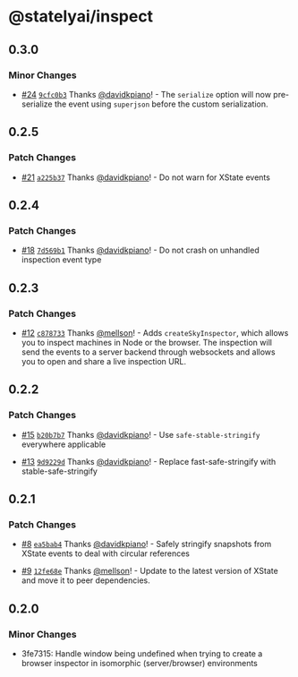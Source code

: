 # @statelyai/inspect

## 0.3.0

### Minor Changes

- [#24](https://github.com/statelyai/inspect/pull/24) [`9cfc0b3`](https://github.com/statelyai/inspect/commit/9cfc0b3d8f6703de46dd030fe271f2516e36d1d1) Thanks [@davidkpiano](https://github.com/davidkpiano)! - The `serialize` option will now pre-serialize the event using `superjson` before the custom serialization.

## 0.2.5

### Patch Changes

- [#21](https://github.com/statelyai/inspect/pull/21) [`a225b37`](https://github.com/statelyai/inspect/commit/a225b37c7e466091528bcf275b57488f144b1f47) Thanks [@davidkpiano](https://github.com/davidkpiano)! - Do not warn for XState events

## 0.2.4

### Patch Changes

- [#18](https://github.com/statelyai/inspect/pull/18) [`7d569b1`](https://github.com/statelyai/inspect/commit/7d569b111207d2f9999f2cfa9e270b0c93dc9b9c) Thanks [@davidkpiano](https://github.com/davidkpiano)! - Do not crash on unhandled inspection event type

## 0.2.3

### Patch Changes

- [#12](https://github.com/statelyai/inspect/pull/12) [`c878733`](https://github.com/statelyai/inspect/commit/c8787338e100f45649b14eae49f3eddacefd7df9) Thanks [@mellson](https://github.com/mellson)! - Adds `createSkyInspector`, which allows you to inspect machines in Node or the browser. The inspection will send the events to a server backend through websockets and allows you to open and share a live inspection URL.

## 0.2.2

### Patch Changes

- [#15](https://github.com/statelyai/inspect/pull/15) [`b20b7b7`](https://github.com/statelyai/inspect/commit/b20b7b71722f4f3a68ee17cfad471d89bc1f0e2e) Thanks [@davidkpiano](https://github.com/davidkpiano)! - Use `safe-stable-stringify` everywhere applicable

- [#13](https://github.com/statelyai/inspect/pull/13) [`9d9229d`](https://github.com/statelyai/inspect/commit/9d9229dcd6a83a8d32d65c4f9eca084e7f5b66b0) Thanks [@davidkpiano](https://github.com/davidkpiano)! - Replace fast-safe-stringify with stable-safe-stringify

## 0.2.1

### Patch Changes

- [#8](https://github.com/statelyai/inspect/pull/8) [`ea5bab4`](https://github.com/statelyai/inspect/commit/ea5bab45c581cb8bf76af0c610258bf1c4250466) Thanks [@davidkpiano](https://github.com/davidkpiano)! - Safely stringify snapshots from XState events to deal with circular references

- [#9](https://github.com/statelyai/inspect/pull/9) [`12fe68e`](https://github.com/statelyai/inspect/commit/12fe68efd528d63999e157c4711e6b108e650808) Thanks [@mellson](https://github.com/mellson)! - Update to the latest version of XState and move it to peer dependencies.

## 0.2.0

### Minor Changes

- 3fe7315: Handle window being undefined when trying to create a browser inspector in isomorphic (server/browser) environments
